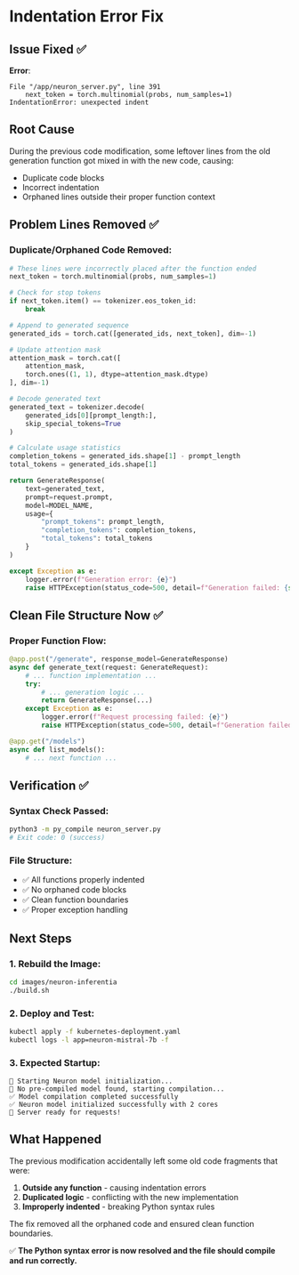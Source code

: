 # Indentation Error Fix

## Issue Fixed ✅

**Error**: 
```
File "/app/neuron_server.py", line 391
    next_token = torch.multinomial(probs, num_samples=1)
IndentationError: unexpected indent
```

## Root Cause
During the previous code modification, some leftover lines from the old generation function got mixed in with the new code, causing:
- Duplicate code blocks
- Incorrect indentation
- Orphaned lines outside their proper function context

## Problem Lines Removed ✅

### **Duplicate/Orphaned Code Removed:**
```python
# These lines were incorrectly placed after the function ended
next_token = torch.multinomial(probs, num_samples=1)

# Check for stop tokens
if next_token.item() == tokenizer.eos_token_id:
    break

# Append to generated sequence
generated_ids = torch.cat([generated_ids, next_token], dim=-1)

# Update attention mask
attention_mask = torch.cat([
    attention_mask, 
    torch.ones((1, 1), dtype=attention_mask.dtype)
], dim=-1)

# Decode generated text
generated_text = tokenizer.decode(
    generated_ids[0][prompt_length:], 
    skip_special_tokens=True
)

# Calculate usage statistics
completion_tokens = generated_ids.shape[1] - prompt_length
total_tokens = generated_ids.shape[1]

return GenerateResponse(
    text=generated_text,
    prompt=request.prompt,
    model=MODEL_NAME,
    usage={
        "prompt_tokens": prompt_length,
        "completion_tokens": completion_tokens,
        "total_tokens": total_tokens
    }
)

except Exception as e:
    logger.error(f"Generation error: {e}")
    raise HTTPException(status_code=500, detail=f"Generation failed: {str(e)}")
```

## Clean File Structure Now ✅

### **Proper Function Flow:**
```python
@app.post("/generate", response_model=GenerateResponse)
async def generate_text(request: GenerateRequest):
    # ... function implementation ...
    try:
        # ... generation logic ...
        return GenerateResponse(...)
    except Exception as e:
        logger.error(f"Request processing failed: {e}")
        raise HTTPException(status_code=500, detail=f"Generation failed: {str(e)}")

@app.get("/models")
async def list_models():
    # ... next function ...
```

## Verification ✅

### **Syntax Check Passed:**
```bash
python3 -m py_compile neuron_server.py
# Exit code: 0 (success)
```

### **File Structure:**
- ✅ All functions properly indented
- ✅ No orphaned code blocks
- ✅ Clean function boundaries
- ✅ Proper exception handling

## Next Steps

### **1. Rebuild the Image:**
```bash
cd images/neuron-inferentia
./build.sh
```

### **2. Deploy and Test:**
```bash
kubectl apply -f kubernetes-deployment.yaml
kubectl logs -l app=neuron-mistral-7b -f
```

### **3. Expected Startup:**
```
🚀 Starting Neuron model initialization...
🔨 No pre-compiled model found, starting compilation...
✅ Model compilation completed successfully
✅ Neuron model initialized successfully with 2 cores
🎯 Server ready for requests!
```

## What Happened
The previous modification accidentally left some old code fragments that were:
1. **Outside any function** - causing indentation errors
2. **Duplicated logic** - conflicting with the new implementation
3. **Improperly indented** - breaking Python syntax rules

The fix removed all the orphaned code and ensured clean function boundaries.

✅ **The Python syntax error is now resolved and the file should compile and run correctly.**
